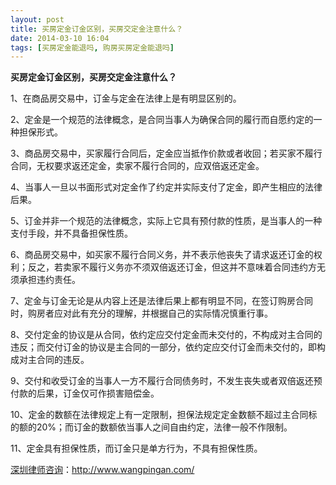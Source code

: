 ```yaml
---
layout: post
title: 买房定金订金区别，买房交定金注意什么？
date: 2014-03-10 16:04
tags: [买房定金能退吗, 购房买房定金能退吗]
---
```

<strong>买房定金订金区别，买房交定金注意什么？</strong>

1、在商品房交易中，订金与定金在法律上是有明显区别的。

2、定金是一个规范的法律概念，是合同当事人为确保合同的履行而自愿约定的一种担保形式。

3、商品房交易中，买家履行合同后，定金应当抵作价款或者收回；若买家不履行合同，无权要求返还定金，卖家不履行合同的，应双倍返还定金。

4、当事人一旦以书面形式对定金作了约定并实际支付了定金，即产生相应的法律后果。

5、订金并非一个规范的法律概念，实际上它具有预付款的性质，是当事人的一种支付手段，并不具备担保性质。

6、商品房交易中，如买家不履行合同义务，并不表示他丧失了请求返还订金的权利；反之，若卖家不履行义务亦不须双倍返还订金，但这并不意味着合同违约方无须承担违约责任。

7、定金与订金无论是从内容上还是法律后果上都有明显不同，在签订购房合同时，购房者应对此有充分的理解，并根据自己的实际情况慎重行事。

8、交付定金的协议是从合同，依约定应交付定金而未交付的，不构成对主合同的违反；而交付订金的协议是主合同的一部分，依约定应交付订金而未交付的，即构成对主合同的违反。

9、交付和收受订金的当事人一方不履行合同债务时，不发生丧失或者双倍返还预付款的后果，订金仅可作损害赔偿金。

10、定金的数额在法律规定上有一定限制，担保法规定定金数额不超过主合同标的额的20%；而订金的数额依当事人之间自由约定，法律一般不作限制。

11、定金具有担保性质，而订金只是单方行为，不具有担保性质。

<a href="http://www.wangpingan.com/">深圳律师咨询</a>：<a href="http://www.wangpingan.com/">http://www.wangpingan.com/</a>

